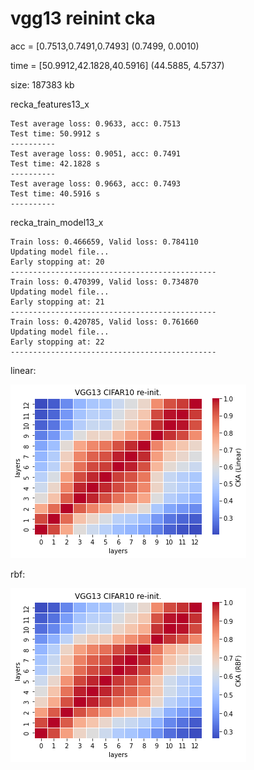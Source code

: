# vgg13 reinint cka
acc = [0.7513,0.7491,0.7493]   (0.7499, 0.0010)

time = [50.9912,42.1828,40.5916]   (44.5885, 4.5737)
 
size: 187383 kb

recka_features13_x
```
Test average loss: 0.9633, acc: 0.7513
Test time: 50.9912 s
----------
Test average loss: 0.9051, acc: 0.7491
Test time: 42.1828 s
----------
Test average loss: 0.9663, acc: 0.7493
Test time: 40.5916 s
----------
```

recka_train_model13_x
```
Train loss: 0.466659, Valid loss: 0.784110
Updating model file...
Early stopping at: 20
----------------------------------------------
Train loss: 0.470399, Valid loss: 0.734870
Updating model file...
Early stopping at: 21
----------------------------------------------
Train loss: 0.420785, Valid loss: 0.761660
Updating model file...
Early stopping at: 22
----------------------------------------------
```

linear:

![recka13linear](recka13linear.png)

rbf:

![recka13rbf](recka13rbf.png)
